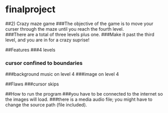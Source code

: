 finalproject
============

 
##2) Crazy maze game 
###The objective of the game is to move your curser through the maze until you reach the fourth level.  
###There are a total of three levels plus one. 
###Make it past the third level, and you are in for a crazy suprise! 

##Features
###4 levels
### cursor confined to boundaries
###background music on level 4 
###image on level 4


##Flaws
###cursor skips


##How to run the program
###you have to be connected to the internet so the images will load.
###there is a media audio file; you might have to change the source path (file included).


